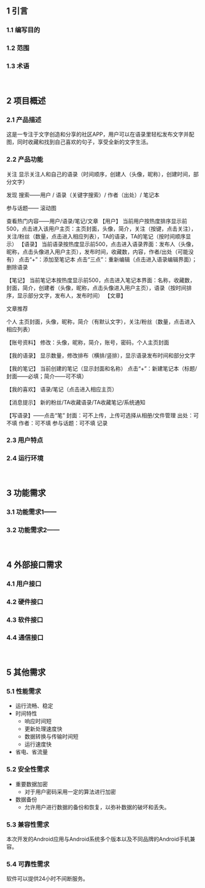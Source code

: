 ## 1 引言
### 1.1 编写目的
### 1.2 范围
### 1.3 术语
</br>

## 2 项目概述
### 2.1 产品描述
这是一专注于文字创造和分享的社区APP，用户可以在语录里轻松发布文字并配图，同时收藏和找到自己喜欢的句子，享受全新的文字生活。

### 2.2 产品功能
关注
显示关注人和自己的语录（时间顺序，创建人（头像，昵称），创建时间，部分文字）

发现
搜索——用户 / 语录（关键字搜索）/ 作者（出处）/ 笔记本

参与话题—— 滚动图

查看热门内容——用户/语录/笔记/文章
【用户】
当前用户按热度排序显示前500，点击进入该用户主页：主页封面，头像，简介，关注（按键，点击关注），关注/粉丝（数量，点击进入相应列表），TA的语录，TA的笔记（按时间顺序显示）
【语录】
当前语录按热度显示前500，点击进入语录界面：发布人（头像，昵称，点击头像进入用户主页），发布时间，收藏数，内容，作者/出处（可能没有）
点击“+”：添加至笔记本
点击“三点”：重新编辑（点击进入语录编辑界面）；删除语录

【笔记】
当前笔记本按热度显示前500，点击进入笔记本界面：名称，收藏数，封面，简介，创建者（头像，昵称，点击头像进入用户主页），语录（按时间排序，显示部分文字，发布人，发布时间）
【文章】

文章推荐

个人
主页封面，头像，昵称，简介（有默认文字），关注/粉丝（数量，点击进入相应列表）

【账号资料】
修改：头像，昵称，简介，账号，密码，个人主页封面

【我的语录】
显示数量，修改排布（横排/竖排），显示语录发布时间和部分文字

【我的笔记】
当前创建的笔记（显示封面和名称）
点击“+”：新建笔记本（标题/封面——必填；简介——可不填）

【我的喜欢】
语录/笔记（点击进入相应主页）

【消息提示】
新的粉丝/TA收藏语录/TA收藏笔记/系统通知

【写语录】——点击“笔”
封面：可不上传，上传可选择从相册/文件管理
出处：可不填
作者：可不填
参与话题：可不填
记录


### 2.3 用户特点
### 2.4 运行环境
</br>

## 3 功能需求
### 3.1 功能需求1——
### 3.2 功能需求2——
</br>

## 4 外部接口需求
### 4.1 用户接口

### 4.2 硬件接口
### 4.3 软件接口
### 4.4 通信接口
</br>

## 5 其他需求
### 5.1 性能需求
- 运行流畅、稳定
- 时间特性
   - 响应时间短
   - 更新处理速度快
   - 数据转换与传输时间短
   - 运行速度快
- 省电、省流量

### 5.2 安全性需求
- 重要数据加密
   - 对于用户密码采用一定的算法进行加密
- 数据备份
   - 允许用户进行数据的备份和恢复，以弥补数据的破坏和丢失。

### 5.3 兼容性需求
本次开发的Android应用与Android系统多个版本以及不同品牌的Android手机兼容。

### 5.4 可靠性需求
软件可以提供24小时不间断服务。
